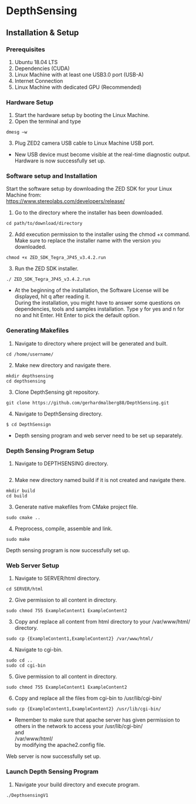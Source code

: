 # DepthSensing

## Installation & Setup
### Prerequisites
1.	Ubuntu 18.04 LTS
2.	Dependencies (CUDA)
3.	Linux Machine with at least one USB3.0 port (USB-A)
4.	Internet Connection
5.	Linux Machine with dedicated GPU (Recommended)
###	Hardware Setup
1. Start the hardware setup by booting the Linux Machine. 
2. Open the terminal and type  
```
dmesg –w  
```
3. Plug ZED2 camera USB cable to Linux Machine USB port. 
* New USB device must become visible at the real-time diagnostic output. 
Hardware is now successfully set up. 
### Software setup and Installation
Start the software setup by downloading the ZED SDK for your Linux Machine from:  
https://www.stereolabs.com/developers/release/  
1. Go to the directory where the installer has been downloaded.  
``` 
cd path/to/download/directory  
```
2. Add execution permission to the installer using the chmod +x command. Make sure to replace the installer name with the version you downloaded.  
```
chmod +x ZED_SDK_Tegra_JP45_v3.4.2.run   
```
3. Run the ZED SDK installer.    
```
./ ZED_SDK_Tegra_JP45_v3.4.2.run  
```
* At the beginning of the installation, the Software License will be displayed, hit q after reading it.  
During the installation, you might have to answer some questions on dependencies, tools and samples installation. Type y for yes and n for no and hit Enter. Hit Enter to pick the default option.  

### Generating Makefiles

1. Navigate to directory where project will be generated and built.
```
cd /home/username/  
```
2. Make new directory and navigate there. 
``` 
mkdir depthsensing  
cd depthsensing  
```
 3. Clone DepthSensing git repository.  
```
git clone https://github.com/gerhardmalberg88/DepthSensing.git  
```
4. Navigate to DepthSensing directory.  
```
$ cd DepthSensign  
```
* Depth sensing program and web server need to be set up separately.   
  
### Depth Sensing Program Setup
1. Navigate to DEPTHSENSING directory.  
```cd DEPTHSENSING
```

2. Make new directory named build if it is not created and navigate there.  
```
mkdir build  
cd build  
```
3. Generate native makefiles from CMake project file.  
```
sudo cmake ..  
```
4. Preprocess, compile, assemble and link.  
```
sudo make  
```
Depth sensing program is now successfully set up.   
   
### Web Server Setup
1. Navigate to SERVER/html directory.  
```
cd SERVER/html  
```
2. Give permission to all content in directory.  
```
sudo chmod 755 ExampleContent1 ExampleContent2  
```
3. Copy and replace all content from html directory to your /var/www/html/ directory.  
```
sudo cp {ExampleContent1,ExampleContent2} /var/www/html/  
```
4. Navigate to cgi-bin.  
```
sudo cd ..  
sudo cd cgi-bin  
```
5. Give permission to all content in directory.  
```
sudo chmod 755 ExampleContent1 ExampleContent2  
```
6. Copy and replace all the files from cgi-bin to /usr/lib/cgi-bin/  
```
sudo cp {ExampleContent1,ExampleContent2} /usr/lib/cgi-bin/  
```
* Remember to make sure that apache server has given permission to others in the network to access your
/usr/lib/cgi-bin/   
and  
/var/www/html/  
by modifying the apache2.config  file.  

Web server is now successfully set up.  

### Launch Depth Sensing Program
1. Navigate your build directory and execute program.
```
./DepthsensingV1
```
